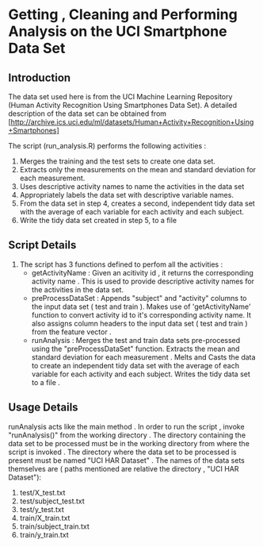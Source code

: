 # Getting , Cleaning and Performing Analysis on the UCI Smartphone Data Set

## Introduction
The data set used here is from the UCI Machine Learning Repository (Human Activity Recognition Using Smartphones Data Set). A detailed description of the data set can be obtained from [http://archive.ics.uci.edu/ml/datasets/Human+Activity+Recognition+Using+Smartphones]

The script (run_analysis.R) performs the following activities :
1. Merges the training and the test sets to create one data set.
2. Extracts only the measurements on the mean and standard deviation for each measurement. 
3. Uses descriptive activity names to name the activities in the data set
4. Appropriately labels the data set with descriptive variable names. 
5. From the data set in step 4, creates a second, independent tidy data set with the average of each variable for each activity and each subject.
6. Write the tidy data set created in step 5, to a file

## Script Details
1. The script has 3 functions defined to perfom all the activities :
   * getActivityName : Given an acitivity id , it returns the corresponding activity name . This is used to provide descriptive activity names for the activities in the data set.
   * preProcessDataSet : Appends "subject" and "activity" columns to the input data set ( test and train ). Makes use of 'getActivityName' function to convert activity id to it's corresponding activity name. It also  assigns column headers to the input data set ( test and train ) from the feature vector .
   * runAnalysis : Merges the test and train data sets pre-processed using the "preProcessDataSet" function. Extracts the mean and standard deviation for each measurement . Melts and Casts the data to create an independent tidy data set with the average of each variable for each activity and each subject. Writes the tidy data set to a file . 

## Usage Details
runAnalysis acts like the main method . In order to run the script , invoke "runAnalysis()" from the working directory . The directory containing the data set to be processed must be in the working directory from where the script is invoked . The directory where the data set to be processed is present must be named "UCI HAR Dataset" . The names of the data sets themselves are ( paths mentioned are relative the directory , "UCI HAR Dataset"):
1. test/X_test.txt
2. test/subject_test.txt
3. test/y_test.txt
4. train/X_train.txt
5. train/subject_train.txt
6. train/y_train.txt
